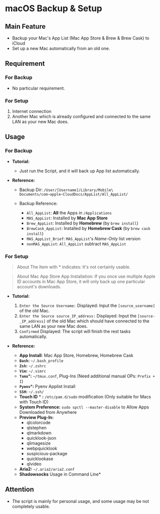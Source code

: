 # macOS Backup & Setup

## Main Feature
- Backup your Mac's App List (Mac App Store & Brew & Brew Cask) to iCloud
- Set up a new Mac automatically from an old one.

## Requirement
### For Backup
- No particular requirement.

### For Setup
1. Internet connection
2. Another Mac which is already configured and connected to the same LAN as your new Mac does.

## Usage
### For Backup
- **Tutorial:** 
	- Just run the Script, and it will back up App list automatically.

- **Reference:**
	- Backup Dir: `/User/[Username]/Library/Mobile\ Documents/com~apple~CloudDocs/AppList/All_AppList/`

	- Backup Reference:
		- `All_AppList`: **All** the Apps in `/Applications`
		- `MAS_AppList`: Installed by **Mac App Store**
		- `Brew_AppList`: Installed by **Homebrew** (by `brew install`)
		- `BrewCask_AppList`: Installed by **Homebrew Cask** (by `brew cask install`)
		- `MAS_AppList_Brief`: `MAS_AppList`'s *Name-Only* list version
		- `nonMAS_AppList`: `All_AppList` subtract `MAS_AppList`

### For Setup
> About The Item with * indicates: It's not certainly usable.

> About Mac App Store App Installation: If you once use multiple Apple ID accounts in Mac App Store, it will only back up one particular account's downloads.

- **Tutorial:**
	1. `Enter the Source Username:` Displayed: Input the `[source_username]` of the old Mac.  
	2. `Enter the Source source_IP_address:` Displayed: Input the `[source-_IP_address]` of the old Mac which should have connected to the same LAN as your new Mac does.  
	3. `Confirmed` Displayed: The script will finish the rest tasks automatically.

- **Reference:**
	- **App Install**: Mac App Store, Homebrew, Homebrew Cask
	- **`Bash`:** `~/.bash_profile`
	- **`Zsh`:** `~/.zshrc`
	- **`Vim`:** `~/.vimrc`
	- **`Tumx`*****:** `~/tmux.conf`, Plug-Ins (Need additional manual OPs: `Prefix + I`)
	- **`Pyenv`*****:** Pyenv Applist Install
	- **`SSH`:** `~/.ssh/`
	- **Touch ID** * **:** `/etc/pam.d/sudo` modification (Only suitable for Macs with Touch ID)
	- **System Preference:** `sudo spctl --master-disable` to Allow Apps Downloaded from Anywhere
	- **Preview Plug-In:**
		- qlcolorcode 
		- qlstephen 
		- qlmarkdown 
		- quicklook-json 
		- qlimagesize 
		- webpquicklook 
		- suspicious-package 
		- quicklookase 
		- qlvideo
	- **Aria2:** `~/.aria2/aria2.conf`
	- **Shadowsocks** Usage in Command Line* 

## Attention
- The script is mainly for personal usage, and some usage may be not completely usable.
